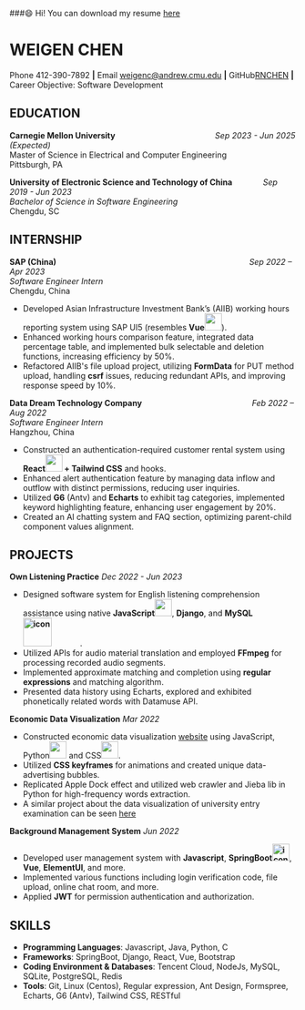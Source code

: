 ###😄 Hi! You can download my resume [here](https://drive.google.com/file/d/19qWt3-JTjpVT0E0SmWVxTKzEjFWPiz1A/view?usp=sharing)

<!--
**RNCHEN/RNCHEN** is a ✨ _special_ ✨ repository because its `README.md` (this file) appears on your GitHub profile.

Here are some ideas to get you started:

- 🔭 I’m currently working on ...
- 🌱 I’m currently learning ...
- 👯 I’m looking to collaborate on ...
- 🤔 I’m looking for help with ...
- 💬 Ask me about ...
- 📫 How to reach me: ...
-  Pronouns: ...
- ⚡ Fun fact: ...
-->
# WEIGEN CHEN

Phone 412-390-7892 **|** Email weigenc@andrew.cmu.edu  **|** GitHub[RNCHEN](https://github.com/RNCHEN) **|** Career Objective: Software Development

## EDUCATION

**Carnegie Mellon University** &emsp;  &emsp;  &emsp; &emsp;  &emsp;  &emsp; &emsp;  &emsp;  &emsp;&emsp;*Sep 2023 - Jun 2025 (Expected)*<br>
Master of Science in Electrical and Computer Engineering  &emsp;    &emsp; &emsp;  &emsp;   &emsp; Pittsburgh, PA  


**University of Electronic Science and Technology of China**    &emsp;  &emsp; &emsp;*Sep 2019 - Jun 2023*<br>
*Bachelor of Science in Software Engineering*   &emsp; &emsp; &emsp; &emsp; &emsp; &emsp; &emsp; &emsp;&emsp; &emsp;&emsp; Chengdu, SC

## INTERNSHIP

**SAP (China)** &emsp; &emsp; &emsp; &emsp; &emsp; &emsp; &emsp; &emsp; &emsp; &emsp; &emsp;&emsp;&emsp; &emsp;  &emsp;&emsp;&emsp; &emsp;&emsp; &emsp;*Sep 2022 – Apr 2023*  
*Software Engineer Intern*  &emsp; &emsp; &emsp; &emsp; &emsp;  &emsp; &emsp;&emsp;&emsp;&emsp;&emsp; &emsp; &emsp; &emsp;&emsp; &emsp; &emsp;Chengdu, China


- Developed Asian Infrastructure Investment Bank’s (AIIB) working hours reporting system using SAP UI5 (resembles **Vue<img height="30" width="30" src="https://cdn.jsdelivr.net/gh/sun0225SUN/sun0225SUN/assets/images/vue.webp">**).
- Enhanced working hours comparison feature, integrated data percentage table, and implemented bulk selectable and deletion functions, increasing efficiency by 50%.
- Refactored AIIB's file upload project, utilizing **FormData** for PUT method upload, handling **csrf** issues, reducing redundant APIs, and improving response speed by 10%.

**Data Dream Technology Company**  &emsp; &emsp; &emsp; &emsp; &emsp;  &emsp; &emsp; &emsp;  &emsp; &emsp;&emsp;*Feb 2022 – Aug 2022*  
*Software Engineer Intern* &emsp;    &emsp; &emsp;  &emsp;   &emsp;&emsp;   &emsp; &emsp;   &emsp; &emsp;&emsp; &emsp;   &emsp; &emsp;  &emsp;   &emsp; Hangzhou, China

- Constructed an authentication-required customer rental system using **React<img height="30" width="30" src="https://cdn.jsdelivr.net/gh/sun0225SUN/sun0225SUN/assets/images/react.webp"> + Tailwind CSS** and hooks.
- Enhanced alert authentication feature by managing data inflow and outflow with distinct permissions, reducing user inquiries.
- Utilized **G6** (Antv) and **Echarts** to exhibit tag categories, implemented keyword highlighting feature, enhancing user engagement by 20%.
- Created an AI chatting system and FAQ section, optimizing parent-child component values alignment.

## PROJECTS
**Own Listening Practice** *Dec 2022 - Jun 2023*

- Designed software system for English listening comprehension assistance using native **JavaScript<img height="30" width="30" src="https://cdn.jsdelivr.net/gh/sun0225SUN/sun0225SUN/assets/images/js.webp">**, **Django**, and **MySQL<img src="https://techstack-generator.vercel.app/mysql-icon.svg" alt="icon" width="65" style="width: 50px; height: 50px; margin-right: 50px; margin-bottom: 0px;" />**.
- Utilized APIs for audio material translation and employed **FFmpeg** for processing recorded audio segments.
- Implemented approximate matching and completion using **regular expressions** and matching algorithm.
- Presented data history using Echarts, explored and exhibited phonetically related words with Datamuse API.

**Economic Data Visualization** *Mar 2022*

- Constructed economic data visualization [website](https://rnchen.github.io/firstDeployment/) using JavaScript, Python<img height="30" width="30" src="https://cdn.jsdelivr.net/gh/sun0225SUN/sun0225SUN/assets/images/python.webp"> and CSS<img height="30" width="30" src="https://cdn.jsdelivr.net/gh/sun0225SUN/sun0225SUN/assets/images/cssgif.webp">.
- Utilized **CSS keyframes** for animations and created unique data-advertising bubbles.
- Replicated Apple Dock effect and utilized web crawler and Jieba lib in Python for high-frequency words extraction.
- A similar project about the data visualization of university entry examination can be seen [here](https://rnchen.github.io/2021-cdc-display/)

**Background Management System** *Jun 2022*

- Developed user management system with **Javascript**, **SpringBoot<img src="https://techstack-generator.vercel.app/java-icon.svg" alt="icon" width="50" style="width: 30; height: 30; margin-right: 0px; margin-bottom: 0px;" />**, **Vue**, **ElementUI**, and more.
- Implemented various functions including login verification code, file upload, online chat room, and more.
- Applied **JWT** for permission authentication and authorization.

## SKILLS

- **Programming Languages**: Javascript, Java, Python, C
- **Frameworks**: SpringBoot, Django, React, Vue, Bootstrap
- **Coding Environment & Databases**: Tencent Cloud, NodeJs, MySQL, SQLite, PostgreSQL, Redis
- **Tools**: Git, Linux (Centos), Regular expression, Ant Design, Formspree, Echarts, G6 (Antv), Tailwind CSS, RESTful

